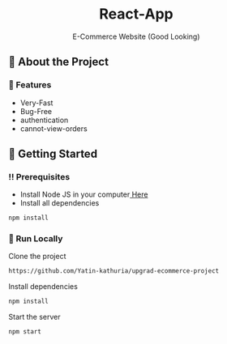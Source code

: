 <div align='center'>

<h1>React-App</h1>
<p>E-Commerce Website (Good Looking)</p>
</div>


## :star2: About the Project

### :dart: Features
- Very-Fast
- Bug-Free
- authentication
- cannot-view-orders


## :toolbox: Getting Started

### :bangbang: Prerequisites

- Install Node JS in your computer<a href="https://nodejs.org/en/"> Here</a>
- Install all dependencies
```bash
npm install
```


### :running: Run Locally

Clone the project

```bash
https://github.com/Yatin-kathuria/upgrad-ecommerce-project
```
Install dependencies
```bash
npm install
```
Start the server
```bash
npm start
```
